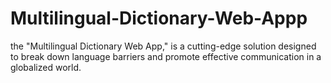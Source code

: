 # Multilingual-Dictionary-Web-Appp
the "Multilingual Dictionary Web App," is a cutting-edge solution designed to break down language barriers and promote effective communication in a globalized world.
